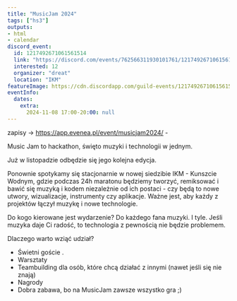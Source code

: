 ```yaml
---
title: "MusicJam 2024"
tags: ["hs3"]
outputs:
- html
- calendar
discord_event:
  id: 1217492671061561514
  link: "https://discord.com/events/762566311930101761/1217492671061561514"
  interested: 12
  organizer: "dreat"
  location: "IKM"
featureImage: https://cdn.discordapp.com/guild-events/1217492671061561514/23a958674906f1830342e62fb3ed92e2.png?size=1024
eventInfo:
  dates:
    extra:
      2024-11-08 17:00-20:00: null
---
```

zapisy -> https://app.evenea.pl/event/musicjam2024/ -

Music Jam to hackathon, święto muzyki i technologii w jednym. 

Już w listopadzie odbędzie się jego kolejna edycja. 

Ponownie spotykamy się stacjonarnie w nowej siedzibie IKM - Kunszcie Wodnym, gdzie podczas 24h maratonu będziemy tworzyć, remiksować i bawić się muzyką i kodem niezależnie od ich postaci - czy będą to nowe utwory, wizualizacje, instrumenty czy aplikacje. Ważne jest, aby każdy z projektów łączył muzykę i nowe technologie.

Do kogo kierowane jest wydarzenie?
Do każdego fana muzyki. I tyle. Jeśli muzyka daje Ci radość, to technologia z pewnością nie będzie problemem. 


Dlaczego warto wziąć udział?
- Świetni goście .
- Warsztaty 
- Teambuilding dla osób, które chcą działać z innymi (nawet jeśli się nie znają)
- Nagrody
- Dobra zabawa, bo na MusicJam zawsze wszystko gra ;)
